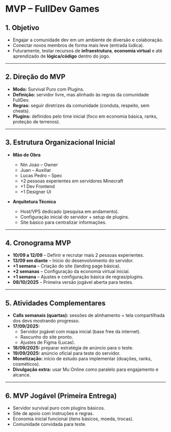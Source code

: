 # MVP – FullDev Games

## 1. Objetivo
- Engajar a comunidade dev em um ambiente de diversão e colaboração.  
- Conectar novos membros de forma mais leve (entrada lúdica).  
- Futuramente, testar recursos de **infraestrutura**, **economia virtual** e até aprendizado de **lógica/código** dentro do jogo.  

---

## 2. Direção do MVP
- **Modo:** Survival Puro com Plugins.  
- **Definição:** servidor livre, mas alinhado às regras da comunidade FullDev.  
- **Regras:** seguir diretrizes da comunidade (conduta, respeito, sem cheats).  
- **Plugins:** definidos pelo time inicial (foco em economia básica, ranks, proteção de terrenos).  

---

## 3. Estrutura Organizacional Inicial
- **Mão de Obra**  
  - Nin Joao – Owner  
  - Juan – Auxiliar  
  - Lucas Pedro – Spec  
  - +2 pessoas experientes em servidores Minecraft  
  - +1 Dev Frontend  
  - +1 Designer UI  

- **Arquitetura Técnica**  
  - Host/VPS dedicado (pesquisa em andamento).  
  - Configuração inicial do servidor + setup de plugins.  
  - Site básico para centralizar informações.  

---

## 4. Cronograma MVP
- **10/09 a 12/09** – Definir e recrutar mais 2 pessoas experientes.  
- **13/09 em diante** – Início do desenvolvimento do servidor.  
- **+1 semana** – Criação do site (landing page básica).  
- **+2 semanas** – Configuração da economia virtual inicial.  
- **+1 semana** – Ajustes e configuração básica de regras/plugins.  
- **08/10/2025** – Primeira versão jogável aberta para testes.  

---

## 5. Atividades Complementares
- **Calls semanais (quartas):** sessões de alinhamento + tela compartilhada dos devs mostrando progresso.  
- **17/09/2025:**  
  - Servidor jogável com mapa inicial (base free da internet).  
  - Rascunho do site pronto.  
  - Ajustes de Figma (Lucas).  
- **18/09/2025:** preparar estratégia de anúncio para o teste.  
- **19/09/2025:** anúncio oficial para teste do servidor.  
- **Monetização:** início de estudo para implementar (doações, ranks, cosméticos).  
- **Divulgação extra:** usar Mu Online como paralelo para engajamento e alcance.  

---

## 6. MVP Jogável (Primeira Entrega)
- Servidor survival puro com plugins básicos.  
- Site de apoio com instruções e regras.  
- Economia inicial funcional (itens básicos, moeda, trocas).  
- Comunidade convidada para teste.  
